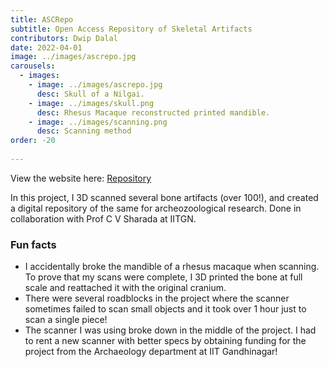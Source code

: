 ```yaml
---
title: ASCRepo
subtitle: Open Access Repository of Skeletal Artifacts 
contributors: Dwip Dalal
date: 2022-04-01
image: ../images/ascrepo.jpg
carousels: 
  - images: 
    - image: ../images/ascrepo.jpg
      desc: Skull of a Nilgai.
    - image: ../images/skull.png
      desc: Rhesus Macaque reconstructed printed mandible.
    - image: ../images/scanning.png
      desc: Scanning method
order: -20
    
---
```


View the website here: [Repository](https://praveenvnktsh.github.io/Bones-Digital-Repository/viewer.html)

In this project, I 3D scanned several bone artifacts (over 100!), and created a digital repository of the same for archeozoological research. Done in collaboration with Prof C V Sharada at IITGN.

### Fun facts

- I accidentally broke the mandible of a rhesus macaque when scanning. To prove that my scans were complete, I 3D printed the bone at full scale and reattached it with the original cranium.
- There were several roadblocks in the project where the scanner sometimes failed to scan small objects and it took over 1 hour just to scan a single piece!
- The scanner I was using broke down in the middle of the project. I had to rent a new scanner with better specs by obtaining funding for the project from the Archaeology department at IIT Gandhinagar!